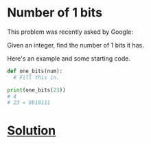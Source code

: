 # Number of 1 bits

This problem was recently asked by Google:

Given an integer, find the number of 1 bits it has.

Here's an example and some starting code.

```python
def one_bits(num):
  # Fill this in.

print(one_bits(23))
# 4
# 23 = 0b10111
```

# [Solution](solution.md)
